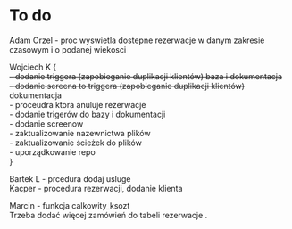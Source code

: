 # To do

Adam Orzel - proc wyswietla dostepne rezerwacje w danym zakresie czasowym i o podanej wiekosci  

Wojciech K {  
    ~~- dodanie triggera (zapobieganie duplikacji klientów) baza i dokumentacja~~  
    ~~- dodanie screena to triggera (zapobieganie duplikacji klientów)~~ dokumentacja  
    - proceudra ktora anuluje rezerwacje  
    - dodanie trigerów do bazy i dokumentacji  
    - dodanie screenow  
    - zaktualizowanie nazewnictwa plików  
    - zaktualizowanie ścieżek do plików  
    - uporządkowanie repo  
           }
           
Bartek L - prcedura dodaj usluge  
Kacper - procedura rezerwacji, dodanie klienta  

Marcin - funkcja calkowity_ksozt     
Trzeba dodać więcej zamówień do tabeli rezerwacje .   

